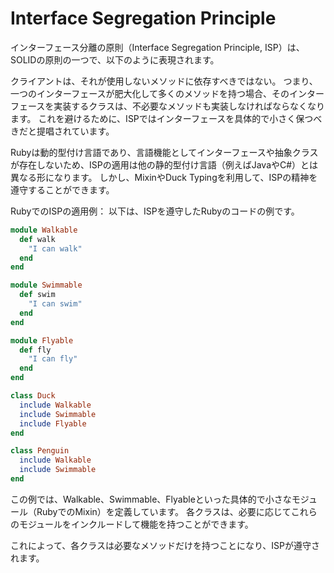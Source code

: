 # Interface Segregation Principle

インターフェース分離の原則（Interface Segregation Principle, ISP）は、SOLIDの原則の一つで、以下のように表現されます。

クライアントは、それが使用しないメソッドに依存すべきではない。
つまり、一つのインターフェースが肥大化して多くのメソッドを持つ場合、そのインターフェースを実装するクラスは、不必要なメソッドも実装しなければならなくなります。
これを避けるために、ISPではインターフェースを具体的で小さく保つべきだと提唱されています。

Rubyは動的型付け言語であり、言語機能としてインターフェースや抽象クラスが存在しないため、ISPの適用は他の静的型付け言語（例えばJavaやC#）とは異なる形になります。
しかし、MixinやDuck Typingを利用して、ISPの精神を遵守することができます。

RubyでのISPの適用例：
以下は、ISPを遵守したRubyのコードの例です。

```ruby
module Walkable
  def walk
    "I can walk"
  end
end

module Swimmable
  def swim
    "I can swim"
  end
end

module Flyable
  def fly
    "I can fly"
  end
end

class Duck
  include Walkable
  include Swimmable
  include Flyable
end

class Penguin
  include Walkable
  include Swimmable
end
```

この例では、Walkable、Swimmable、Flyableといった具体的で小さなモジュール（RubyでのMixin）を定義しています。
各クラスは、必要に応じてこれらのモジュールをインクルードして機能を持つことができます。

これによって、各クラスは必要なメソッドだけを持つことになり、ISPが遵守されます。

